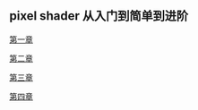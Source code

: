 ## pixel shader 从入门到简单到进阶

[第一章](https://github.com/chenxiao07/pixel-shader-collection/blob/master/lecture01.md)

[第二章](https://github.com/chenxiao07/pixel-shader-collection/blob/master/lecture02.md)

[第三章](https://github.com/chenxiao07/pixel-shader-collection/blob/master/lecture03.md)

[第四章](https://github.com/chenxiao07/pixel-shader-collection/blob/master/lecture04.md)
